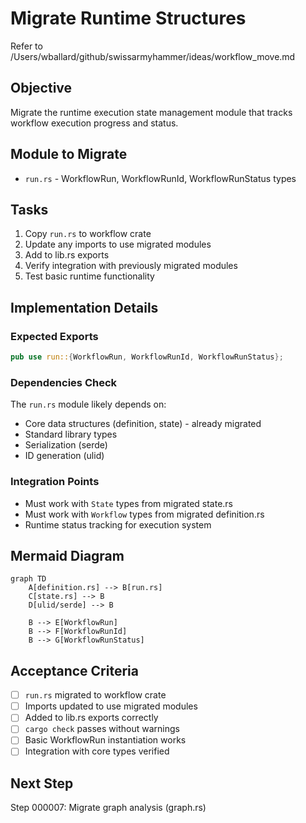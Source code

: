 # Migrate Runtime Structures

Refer to /Users/wballard/github/swissarmyhammer/ideas/workflow_move.md

## Objective
Migrate the runtime execution state management module that tracks workflow execution progress and status.

## Module to Migrate
- `run.rs` - WorkflowRun, WorkflowRunId, WorkflowRunStatus types

## Tasks
1. Copy `run.rs` to workflow crate
2. Update any imports to use migrated modules
3. Add to lib.rs exports
4. Verify integration with previously migrated modules
5. Test basic runtime functionality

## Implementation Details

### Expected Exports
```rust
pub use run::{WorkflowRun, WorkflowRunId, WorkflowRunStatus};
```

### Dependencies Check
The `run.rs` module likely depends on:
- Core data structures (definition, state) - already migrated
- Standard library types
- Serialization (serde)
- ID generation (ulid)

### Integration Points
- Must work with `State` types from migrated state.rs
- Must work with `Workflow` types from migrated definition.rs
- Runtime status tracking for execution system

## Mermaid Diagram
```mermaid
graph TD
    A[definition.rs] --> B[run.rs]
    C[state.rs] --> B
    D[ulid/serde] --> B
    
    B --> E[WorkflowRun]
    B --> F[WorkflowRunId]  
    B --> G[WorkflowRunStatus]
```

## Acceptance Criteria
- [ ] `run.rs` migrated to workflow crate
- [ ] Imports updated to use migrated modules
- [ ] Added to lib.rs exports correctly
- [ ] `cargo check` passes without warnings
- [ ] Basic WorkflowRun instantiation works
- [ ] Integration with core types verified

## Next Step
Step 000007: Migrate graph analysis (graph.rs)